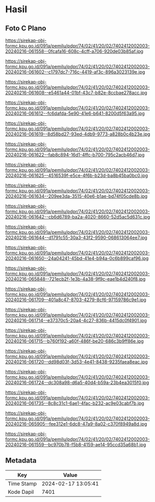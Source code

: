 # Hasil

## Foto C Plano

https://sirekap-obj-formc.kpu.go.id/091a/pemilu/pdpr/74/02/41/20/02/7402412002003-20240216-061558--0fcafa16-608c-4cff-a706-920de03b85af.jpg

https://sirekap-obj-formc.kpu.go.id/091a/pemilu/pdpr/74/02/41/20/02/7402412002003-20240216-061602--c1797dc7-716c-4419-af3c-896a3023139e.jpg

https://sirekap-obj-formc.kpu.go.id/091a/pemilu/pdpr/74/02/41/20/02/7402412002003-20240216-061608--e5461a44-01bf-43c7-b82e-8ccbae278acc.jpg

https://sirekap-obj-formc.kpu.go.id/091a/pemilu/pdpr/74/02/41/20/02/7402412002003-20240216-061612--fc6dafda-5e90-41e6-b641-8200d5f63a95.jpg

https://sirekap-obj-formc.kpu.go.id/091a/pemilu/pdpr/74/02/41/20/02/7402412002003-20240216-061619--8d58bd27-93ed-4db9-9773-a828b0c4b23e.jpg

https://sirekap-obj-formc.kpu.go.id/091a/pemilu/pdpr/74/02/41/20/02/7402412002003-20240216-061622--fab8c894-16d1-4ffc-b700-795c2acb46d7.jpg

https://sirekap-obj-formc.kpu.go.id/091a/pemilu/pdpr/74/02/41/20/02/7402412002003-20240216-061625--4516539f-e5ce-4f6b-b23d-ba8b45ba0bc0.jpg

https://sirekap-obj-formc.kpu.go.id/091a/pemilu/pdpr/74/02/41/20/02/7402412002003-20240216-061634--209ee3da-3515-40e6-b1ae-bd74f05cde8b.jpg

https://sirekap-obj-formc.kpu.go.id/091a/pemilu/pdpr/74/02/41/20/02/7402412002003-20240216-061642--cb6d6789-ba2a-4020-8660-52d5ac5d631c.jpg

https://sirekap-obj-formc.kpu.go.id/091a/pemilu/pdpr/74/02/41/20/02/7402412002003-20240216-061644--d1791c55-30a3-43f2-9590-068613064ee7.jpg

https://sirekap-obj-formc.kpu.go.id/091a/pemilu/pdpr/74/02/41/20/02/7402412002003-20240216-061650--24a04241-45bd-41e4-b94a-0c6b899caf96.jpg

https://sirekap-obj-formc.kpu.go.id/091a/pemilu/pdpr/74/02/41/20/02/7402412002003-20240216-065848--721ecb2f-1e3b-4a38-9f9c-eae1b4d240f8.jpg

https://sirekap-obj-formc.kpu.go.id/091a/pemilu/pdpr/74/02/41/20/02/7402412002003-20240216-061709--401a8c47-8703-4279-8cf6-97159786c9e1.jpg

https://sirekap-obj-formc.kpu.go.id/091a/pemilu/pdpr/74/02/41/20/02/7402412002003-20240216-061714--e37370c5-20a4-4c27-836b-4415dc0f4901.jpg

https://sirekap-obj-formc.kpu.go.id/091a/pemilu/pdpr/74/02/41/20/02/7402412002003-20240216-061715--b760f192-a60f-486f-be20-686c3b9ff86e.jpg

https://sirekap-obj-formc.kpu.go.id/091a/pemilu/pdpr/74/02/41/20/02/7402412002003-20240216-061720--dd98d03f-3d53-4e41-8438-9235faea8eac.jpg

https://sirekap-obj-formc.kpu.go.id/091a/pemilu/pdpr/74/02/41/20/02/7402412002003-20240216-061724--dc308a98-d6a5-40d4-b59a-23b4ea3015f0.jpg

https://sirekap-obj-formc.kpu.go.id/091a/pemilu/pdpr/74/02/41/20/02/7402412002003-20240216-061735--8c8c31c1-6ae1-4fac-b232-ac9e03cabf7b.jpg

https://sirekap-obj-formc.kpu.go.id/091a/pemilu/pdpr/74/02/41/20/02/7402412002003-20240216-065905--fee312e1-6dc8-47a9-8a02-c370f8949a8d.jpg

https://sirekap-obj-formc.kpu.go.id/091a/pemilu/pdpr/74/02/41/20/02/7402412002003-20240216-061559--bc970b78-f5b8-4159-ae14-95ccd35a68b1.jpg


## Metadata

| Key        | Value               |
| ---------- | ------------------- |
| Time Stamp | 2024-02-17 13:05:41 |
| Kode Dapil | 7401                |



